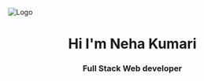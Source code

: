 ![Logo](https://w10.naukri.com/mailers/2022/naukri-learning/what-is/What-is-Frontend-Development.jpg)
<h1 align="center">Hi I'm Neha Kumari</h1>
<h3 align="center">Full Stack Web developer</h3>
</br>
